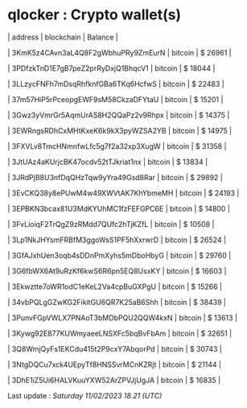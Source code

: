 # qlocker : Crypto wallet(s)



| address | blockchain | Balance |

| 3KmK5z4CAvn3aL4Q8F2gWbhuPRy9ZmEurN | bitcoin | $ 26961 | 

| 3PDfzkTnD1E7gB7peZ2prRyDxjQ1BhqcV1 | bitcoin | $ 18044 | 

| 3LLzycFNFh7mDsqRhfknfGBa6TKq6HcfwS | bitcoin | $ 22483 | 

| 37m57HiP5rPceopgEWF9sM58CkzaDFYtaU | bitcoin | $ 15201 | 

| 3Gwz3yVmrGr5AqmUrAS8H2QQaPz2v9Rhpx | bitcoin | $ 14375 | 

| 3EWRngsRDhCxMHtKxeK6k9kX3pyWZSA2YB | bitcoin | $ 14975 | 

| 3FXVLv8TmcHNmnfwLfc5g7f2a32xp3XugW | bitcoin | $ 31358 | 

| 3JtUAz4aKUrjcBK47ocdv52tTJkriat1nx | bitcoin | $ 13834 | 

| 3JRdPjB8U3nfDqQHzTqw9yYra49Gsd8Rar | bitcoin | $ 29892 | 

| 3EvCKQ38y8ePUwM4w49XWVtAK7KhYbmeMH | bitcoin | $ 24193 | 

| 3EPBKN3bcax81U3MdKYUhMC1fzFEFGPC6E | bitcoin | $ 14800 | 

| 3FvLioiqF2TrQgZ9zRMdd7QUfc2hTjKZfL | bitcoin | $ 10508 | 

| 3Lp1NkJHYsmFRBfM3ggoWsS1PF5hXxrwrD | bitcoin | $ 26524 | 

| 3GfAJxhUen3oqb4sDDnPmXyhs5mDboHbyG | bitcoin | $ 29760 | 

| 3G6fbWX6At9uRzKf6kwS6R6pn5EQ8UsxKY | bitcoin | $ 16603 | 

| 3Ekwztte7oWR1odC1eKeL2Va4cpBuGXPgU | bitcoin | $ 15266 | 

| 34vbPQLgGZwKG2FikitGU6QR7K25aB6Shh | bitcoin | $ 38439 | 

| 3PunvFGpVWLX7PNAoT3bMDbPQU2QQW4kxN | bitcoin | $ 13613 | 

| 3Kywg92E877KUWmyaeeLNSXFc5bqBvFbAm | bitcoin | $ 32651 | 

| 3Q8WmjQyFs1EKCdu415t2P9cxY7AbqorPd | bitcoin | $ 30743 | 

| 3NtgDQCu7xck4UEpyTf8HNSSvrMCnKZRjt | bitcoin | $ 21144 | 

| 3DhE1iZ5Ui6HALVKuuYXW52ArZPVJjUgJA | bitcoin | $ 16835 | 



Last update : _Saturday 11/02/2023 18.21 (UTC)_ 



